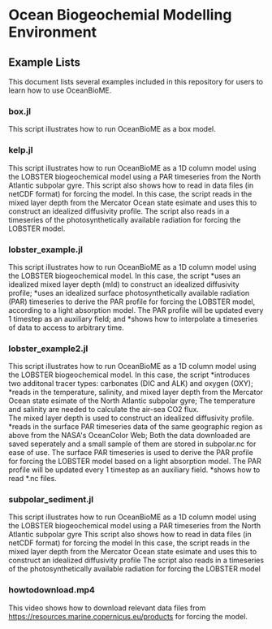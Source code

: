 # Ocean Biogeochemial Modelling Environment

## Example Lists
This document lists several examples included in this repository for users to learn how to use OceanBioME.

### box.jl
This script illustrates how to run OceanBioME as a box model.

### kelp.jl
This script illustrates how to run OceanBioME as a 1D column model using the LOBSTER biogeochemical model using a PAR timeseries from the North Atlantic subpolar gyre.
This script also shows how to read in data files (in netCDF format) for forcing the model.
In this case, the script reads in the mixed layer depth from the Mercator Ocean state esimate and uses this to construct an idealized diffusivity profile.
The script also reads in a timeseries of the photosynthetically available radiation for forcing the LOBSTER model.

### lobster_example.jl
This script illustrates how to run OceanBioME as a 1D column model using the LOBSTER biogeochemical model.
In this case, the script 
*uses an idealized mixed layer depth (mld) to construct an idealized diffusivity profile;
*uses an idealized surface photosynthetically available radiation (PAR) timeseries to derive the PAR profile for forcing the LOBSTER model, according to a light absorption model.
    The PAR profile will be updated every 1 timestep as an auxiliary field; and
*shows how to interpolate a timeseries of data to access to arbitrary time. 

### lobster_example2.jl
This script illustrates how to run OceanBioME as a 1D column model using the LOBSTER biogeochemical model.
In this case, the script 
*introduces two additonal tracer types: carbonates (DIC and ALK) and oxygen (OXY);
*reads in the temperature, salinity, and mixed layer depth from the Mercator Ocean state esimate of the North Atlantic subpolar gyre;
    The temperature and salinity are needed to calculate the air-sea CO2 flux.  
    The mixed layer depth is used to construct an idealized diffusivity profile.
*reads in the surface PAR timeseries data of the same geographic region as above from the NASA's OceanColor Web; 
    Both the data downloaded are saved seperately and a small sample of them are stored in subpolar.nc for ease of use.
    The surface PAR timeseries is used to derive the PAR profile for forcing the LOBSTER model based on a light absorption model.
    The PAR profile will be updated every 1 timestep as an auxiliary field.
*shows how to read *.nc files.

### subpolar_sediment.jl
This script illustrates how to run OceanBioME as a 1D column model using the LOBSTER biogeochemical model using a PAR timeseries from the North Atlantic subpolar gyre
This script also shows how to read in data files (in netCDF format) for forcing the model
In this case, the script reads in the mixed layer depth from the Mercator Ocean state esimate and uses this to construct an idealized diffusivity profile
The script also reads in a timeseries of the photosynthetically available radiation for forcing the LOBSTER model

### howtodownload.mp4
This video shows how to download relevant data files from https://resources.marine.copernicus.eu/products for forcing the model.




